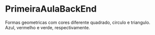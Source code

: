 # PrimeiraAulaBackEnd
Formas geometricas com cores diferente
quadrado, circulo e triangulo. Azul, vermelho e verde, respectivamente.
